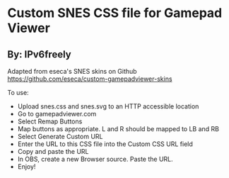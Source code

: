 # Custom SNES CSS file for Gamepad Viewer
## By: IPv6freely
Adapted from eseca's SNES skins on Github
https://github.com/eseca/custom-gamepadviewer-skins

To use:
- Upload snes.css and snes.svg to an HTTP accessible location
- Go to gamepadviewer.com
- Select Remap Buttons
- Map buttons as appropriate. L and R should be mapped to LB and RB
- Select Generate Custom URL
- Enter the URL to this CSS file into the Custom CSS URL field
- Copy and paste the URL
- In OBS, create a new Browser source. Paste the URL.
- Enjoy!
